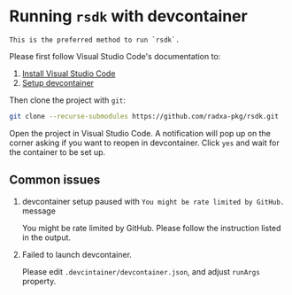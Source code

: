 # Running `rsdk` with devcontainer


```admonish info
This is the preferred method to run `rsdk`.
```

Please first follow Visual Studio Code's documentation to:

1. [Install Visual Studio Code](https://code.visualstudio.com/docs/setup/setup-overview)
2. [Setup devcontainer](https://code.visualstudio.com/docs/devcontainers/containers)

Then clone the project with `git`:

```bash
git clone --recurse-submodules https://github.com/radxa-pkg/rsdk.git
```

Open the project in Visual Studio Code. A notification will pop up on the corner
asking if you want to reopen in devcontainer. Click `yes` and wait for the container
to be set up.

## Common issues

1. devcontainer setup paused with `You might be rate limited by GitHub.` message

   You might be rate limited by GitHub. Please follow the instruction listed in the output.

2. Failed to launch devcontainer.

   Please edit `.devcintainer/devcontainer.json`, and adjust `runArgs` property.

